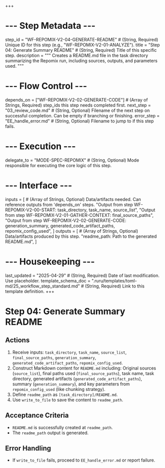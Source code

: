 +++
# --- Step Metadata ---
step_id = "WF-REPOMIX-V2-04-GENERATE-README" # (String, Required) Unique ID for this step (e.g., "WF-REPOMIX-V2-01-ANALYZE").
title = "Step 04: Generate Summary README" # (String, Required) Title of this specific step.
description = """
Creates a README.md file in the task directory summarizing the Repomix run, including sources, outputs, and parameters used.
"""

# --- Flow Control ---
depends_on = ["WF-REPOMIX-V2-02-GENERATE-CODE"] # (Array of Strings, Required) step_ids this step needs completed first.
next_step = "03_review_code.md" # (String, Optional) Filename of the next step on successful completion. Can be empty if branching or finishing.
error_step = "EE_handle_error.md" # (String, Optional) Filename to jump to if this step fails.

# --- Execution ---
delegate_to = "MODE-SPEC-REPOMIX" # (String, Optional) Mode responsible for executing the core logic of this step.

# --- Interface ---
inputs = [ # (Array of Strings, Optional) Data/artifacts needed. Can reference outputs from 'depends_on' steps.
    "Output from step WF-REPOMIX-V2-00-START: task_directory, task_name, source_list",
    "Output from step WF-REPOMIX-V2-01-GATHER-CONTEXT: final_source_paths",
    "Output from step WF-REPOMIX-V2-02-GENERATE-CODE: generation_summary, generated_code_artifact_paths, repomix_config_used",
]
outputs = [ # (Array of Strings, Optional) Data/artifacts produced by this step.
    "readme_path: Path to the generated README.md",
]

# --- Housekeeping ---
last_updated = "2025-04-29" # (String, Required) Date of last modification. Use placeholder.
template_schema_doc = ".ruru/templates/toml-md/25_workflow_step_standard.md" # (String, Required) Link to this template definition.
+++

# Step 04: Generate Summary README

## Actions

1.  Receive inputs: `task_directory`, `task_name`, `source_list`, `final_source_paths`, `generation_summary`, `generated_code_artifact_paths`, `repomix_config_used`.
2.  Construct Markdown content for `README.md` including: Original sources (`source_list`), final paths used (`final_source_paths`), task name, task directory, generated artifacts (`generated_code_artifact_paths`), summary (`generation_summary`), and key parameters from `repomix_config_used` (like chunking strategy).
3.  Define `readme_path` as `[task_directory]/README.md`.
4.  Use `write_to_file` to save the content to `readme_path`.

## Acceptance Criteria

*   `README.md` is successfully created at `readme_path`.
*   The `readme_path` output is generated.

## Error Handling

*   If `write_to_file` fails, proceed to `EE_handle_error.md` or report failure.